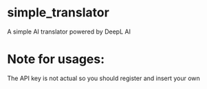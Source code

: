 # simple_translator

A simple AI translator powered by DeepL AI

# Note for usages: 

The API key is not actual so you should register and insert your own
